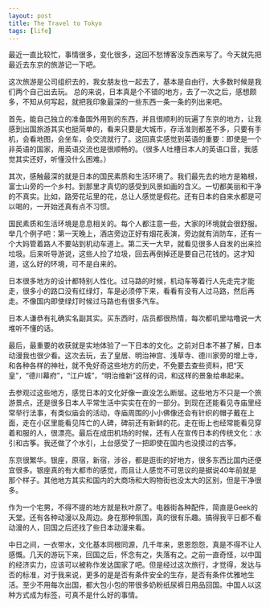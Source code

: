 ```yaml
---
layout: post
title: The Travel to Tokyo
tags: [life]
---
```


最近一直比较忙，事情很多，变化很多，这回不愁博客没东西来写了。今天就先把最近去东京的旅游记一下吧。

这次旅游是公司组织去的，我女朋友也一起去了，基本是自由行，大多数时候是我们两个自己出去玩。 总的来说，日本真是个不错的地方，去了一次之后，感想颇多，不知从何写起，就把我印象最深的一些东西一条一条的列出来吧。

首先，能自己独立的准备国外用到的东西，并且很顺利的玩遍了东京的地方，让我感到出国旅游其实也挺简单的，看来只要是大城市，存活准则都差不多，只要有手机，会看地图，会坐车，会交流就行了。这回真实感觉到英语的重要：即使是一个非英语的国家，用英语交流也是很顺畅的。（很多人吐槽日本人的英语口音，我感觉其实还好，听懂没什么困难。）

其次，感触最深的就是日本的国民素质和生活环境了。我们最先去的地方是箱根，富士山旁的一个乡村。到那里才真切的感受到风景如画的含义。一切都美丽和干净的不真实。比如，路旁花坛里的花，总让人感觉是假花。还有日本的自来水都是可以喝的，一开始还真有点不习惯。

国民素质和生活环境是息息相关的。每个人都注意一些，大家的环境就会很舒服。举几个例子吧：第一天晚上，酒店旁边正好有烟花表演，旁边就有消防车，还有一个大妈管着路人不要站到机动车道上。第二天一大早，就看见很多人自发的出来捡垃圾。后来听导游说，这些人捡了垃圾，回去再倒掉还是要自己花钱的。这才知道，这么好的环境，可不是白来的。

日本很多地方的设计都特别人性化。过马路的时候，机动车等着行人先走完才能走，很多小的路口没有红绿灯，车是必须停下来，看看有没有人过马路，然后再走。不像国内即使绿灯时候过马路也有很多汽车。

日本人谦恭有礼确实名副其实。买东西时，店员都很热情，每次都叽里咕噜说一大堆听不懂的话。

最后，最重要的收获就是实地体验了一下日本的文化。之前对日本不甚了解，日本动漫我也很少看。这次去玩，去了皇居、明治神宫、浅草寺、德川家旁的增上寺，和各种各样的神社，就不免好奇这些地方的历史，不免要去查些资料，把“天皇”，“德川幕府”，“江户城”，“明治维新”这样的词，和这样的景象给串起来。

去参观过这些地方，感觉日本的文化好像一直没怎么断层。这些地方不只是一个旅游景点，还是很多日本人平常生活中实实在在的一部分。到现在还能看见寺庙里经常举行法事，有类似庙会的活动，寺庙周围的小小佛像还会有针织的帽子戴在上面，走在小区里能看见阵亡的人碑，碑前还有新鲜的花。走在街上也经常能看见穿着和服的人，很漂亮。最后在成田机场的时候，还有人在宣传日本的传统文化：水引和古筝。我还做了个水引，上台感受了一把即使在国内也没摸过的古筝。

东京很繁华。银座，原宿，新宿，涉谷，都是逛街的好地方，很多东西比国内还便宜很多。银座真的有大都市的感觉，而且让人感觉不可思议的是据说40年前就是那个样子。其他地方其实和国内的大商场和大购物街也没太大的区别，但是干净很多。

作为一个宅男，不得不提的地方就是秋叶原了。电器街各种配件，简直是Geek的天堂。还有各种动漫以及周边。身在那种氛围，真的很有乐趣。搞得我平日都不看动漫的人，回国之后还找了些日本动漫来看。

中日之间，一衣带水，文化基本同根同源，几千年来，恩恩怨怨，真是不得不让人感慨。几天的游玩下来，回国之后，怀念有之，失落有之。之前一直奇怪，以中国的经济实力，应该可以被称作发达国家了吧。但是经过这次旅行，才觉得，发达与否的标准，对于我来说，更多的是是否有条件安全的生存，是否有条件优雅地生活。至少不用每次出国，都大包小包的带很多奶粉纸尿裤日用品回国。中国人以这种方式成为标签，可真不是什么好的事情。
